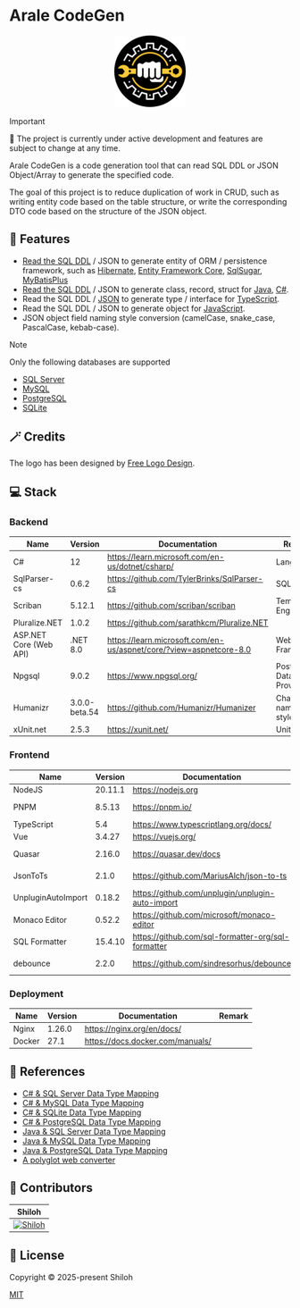 # Arale CodeGen

<div align="center">
  <img src="./project-logo.png" alt="project-logo" />
</div>

> [!IMPORTANT]
> 🚧 The project is currently under active development and features are subject to change at any time.

Arale CodeGen is a code generation tool that can read SQL DDL or JSON Object/Array to generate the specified code.

The goal of this project is to reduce duplication of work in CRUD, such as writing entity code based on the table
structure, or write the corresponding DTO code based on the structure of the JSON object.

## 🚀 Features

- [Read the SQL DDL](https://shiloh595.top/arale-codegen-ui/#/sql-convert/sql-to-entity) / JSON to generate entity of
  ORM / persistence framework, such
  as [Hibernate](https://hibernate.org/orm/), [Entity Framework Core](https://docs.microsoft.com/ef/),
  [SqlSugar](https://www.donet5.com/home/doc), [MyBatisPlus](https://baomidou.com/)
- [Read the SQL DDL](https://shiloh595.top/arale-codegen-ui/#/sql-convert/sql-to-class) / JSON to generate class,
  record, struct
  for [Java](https://openjdk.org/), [C#](https://learn.microsoft.com/en-us/dotnet/csharp/).
- Read the SQL DDL / [JSON](https://shiloh595.top/arale-codegen-ui/#/json-convert/json-to-ts) to generate type /
  interface for [TypeScript](https://www.typescriptlang.org/).
- Read the SQL DDL / JSON to generate object for [JavaScript](https://developer.mozilla.org/en-US/docs/Web/JavaScript).
- JSON object field naming style conversion (camelCase, snake_case, PascalCase, kebab-case).

> [!NOTE]
> Only the following databases are supported

- [SQL Server](https://learn.microsoft.com/en-us/sql/?view=sql-server-ver16)
- [MySQL](https://www.mysql.com/)
- [PostgreSQL](https://www.postgresql.org/)
- [SQLite](https://www.sqlite.org/)

## 🪄 Credits

The logo has been designed by [Free Logo Design](https://www.freelogodesign.org/).

## 💻 Stack

### Backend

| Name                   | Version       | Documentation                                                        | Remark                   |
|------------------------|---------------|----------------------------------------------------------------------|--------------------------|
| C#                     | 12            | <https://learn.microsoft.com/en-us/dotnet/csharp/>                   | Language                 |
| SqlParser-cs           | 0.6.2         | <https://github.com/TylerBrinks/SqlParser-cs>                        | SQL Parser               |
| Scriban                | 5.12.1        | <https://github.com/scriban/scriban>                                 | Template Engine          |
| Pluralize.NET          | 1.0.2         | <https://github.com/sarathkcm/Pluralize.NET>                         |                          |
| ASP.NET Core (Web API) | .NET 8.0      | <https://learn.microsoft.com/en-us/aspnet/core/?view=aspnetcore-8.0> | Web Framework            |
| Npgsql                 | 9.0.2         | <https://www.npgsql.org/>                                            | PostgreSQL Data Provider |
| Humanizr               | 3.0.0-beta.54 | <https://github.com/Humanizr/Humanizer>                              | Change naming style      |
| xUnit.net              | 2.5.3         | <https://xunit.net/>                                                 | Unit Tests               |

### Frontend

| Name               | Version | Documentation                                        | Remark             |
|--------------------|---------|------------------------------------------------------|--------------------|
| NodeJS             | 20.11.1 | <https://nodejs.org>                                 |                    |
| PNPM               | 8.5.13  | <https://pnpm.io/>                                   | Package Manager    |
| TypeScript         | 5.4     | <https://www.typescriptlang.org/docs/>               |                    |
| Vue                | 3.4.27  | <https://vuejs.org/>                                 |                    |
| Quasar             | 2.16.0  | <https://quasar.dev/docs>                            | UI Framework       |
| JsonToTs           | 2.1.0   | <https://github.com/MariusAlch/json-to-ts>           | JSON to TypeScript |
| UnpluginAutoImport | 0.18.2  | <https://github.com/unplugin/unplugin-auto-import>   |                    |
| Monaco Editor      | 0.52.2  | <https://github.com/microsoft/monaco-editor>         | Code Editor        |
| SQL Formatter      | 15.4.10 | <https://github.com/sql-formatter-org/sql-formatter> | Code Format        |
| debounce           | 2.2.0   | <https://github.com/sindresorhus/debounce>           | Delay function     |

### Deployment

| Name   | Version | Documentation                      | Remark |
|--------|---------|------------------------------------|--------|
| Nginx  | 1.26.0  | <https://nginx.org/en/docs/>       |        |
| Docker | 27.1    | <https://docs.docker.com/manuals/> |        |

## 📖 References

- [C# & SQL Server Data Type Mapping](https://learn.microsoft.com/zh-cn/sql/language-extensions/how-to/c-sharp-to-sql-data-types?view=sql-server-ver16)
- [C# & MySQL Data Type Mapping](https://zontroy.com/mysql-to-csharp-type-mapping)
- [C# & SQLite Data Type Mapping](https://learn.microsoft.com/en-us/dotnet/standard/data/sqlite/types)
- [C# & PostgreSQL Data Type Mapping](https://zontroy.com/postgresql-to-csharp-type-mapping)
- [Java & SQL Server Data Type Mapping](https://learn.microsoft.com/en-us/sql/language-extensions/how-to/java-to-sql-data-types?view=sql-server-ver16)
- [Java & MySQL Data Type Mapping](https://dev.mysql.com/doc/connector-j/en/connector-j-reference-type-conversions.html)
- [Java & PostgreSQL Data Type Mapping](https://zontroy.com/postgresql-to-java-type-mapping)
- [A polyglot web converter](https://github.com/ritz078/transform)

## 💪 Contributors

|                                             Shiloh                                              |
|:-----------------------------------------------------------------------------------------------:|
| [![Shiloh](https://avatars.githubusercontent.com/u/46670399?v=4)](https://github.com/shilohooo) |

## 🔖 License

Copyright © 2025-present Shiloh

[MIT](./LICENSE)
